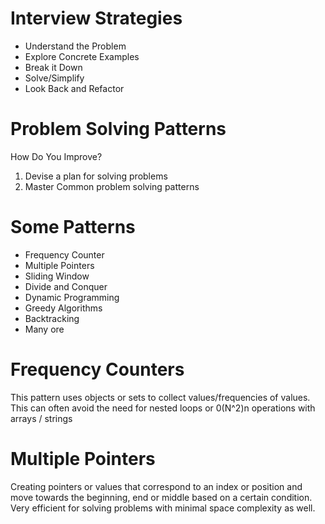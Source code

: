 # Interview Strategies 
- Understand the Problem
- Explore Concrete Examples
- Break it Down
- Solve/Simplify
- Look Back and Refactor 

# Problem Solving Patterns

How Do You Improve? 
1) Devise a plan for solving problems
2) Master Common problem solving patterns

# Some Patterns
- Frequency Counter
- Multiple Pointers 
- Sliding Window
- Divide and Conquer 
- Dynamic Programming
- Greedy Algorithms 
- Backtracking
- Many ore


# Frequency Counters
This pattern uses objects or sets to collect values/frequencies of values.
This can often avoid the need for nested loops or 0(N^2)n operations with arrays / strings

# Multiple Pointers
Creating pointers or values that correspond to an index or position and move towards the beginning, end or middle based on a certain condition. Very efficient for solving problems with minimal space complexity as well.

